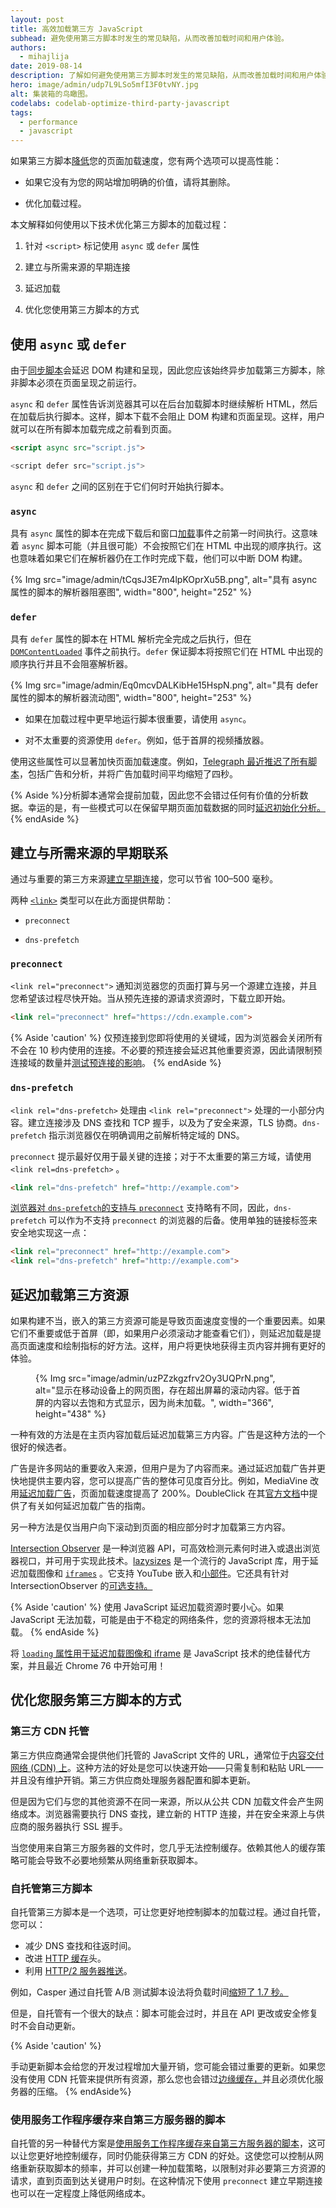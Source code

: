 ```yaml
---
layout: post
title: 高效加载第三方 JavaScript
subhead: 避免使用第三方脚本时发生的常见缺陷，从而改善加载时间和用户体验。
authors:
  - mihajlija
date: 2019-08-14
description: 了解如何避免使用第三方脚本时发生的常见缺陷，从而改善加载时间和用户体验。
hero: image/admin/udp7L9LSo5mfI3F0tvNY.jpg
alt: 集装箱的鸟瞰图。
codelabs: codelab-optimize-third-party-javascript
tags:
  - performance
  - javascript
---
```


如果第三方脚本[降低](/third-party-javascript/)您的页面加载速度，您有两个选项可以提高性能：

- 如果它没有为您的网站增加明确的价值，请将其删除。

- 优化加载过程。

本文解释如何使用以下技术优化第三方脚本的加载过程：

1. 针对 `<script>` 标记使用 `async` 或 `defer` 属性

2. 建立与所需来源的早期连接

3. 延迟加载

4. 优化您使用第三方脚本的方式

## 使用 `async` 或 `defer`

由于[同步脚本](/third-party-javascript/)会延迟 DOM 构建和呈现，因此您应该始终异步加载第三方脚本，除非脚本必须在页面呈现之前运行。

`async` 和 `defer` 属性告诉浏览器其可以在后台加载脚本时继续解析 HTML，然后在加载后执行脚本。这样，脚本下载不会阻止 DOM 构建和页面呈现。这样，用户就可以在所有脚本加载完成之前看到页面。

```html
<script async src="script.js">

<script defer src="script.js">
```

`async` 和 `defer` 之间的区别在于它们何时开始执行脚本。

### `async`

具有 `async` 属性的脚本在完成下载后和窗口[加载](https://developer.mozilla.org/docs/Web/Events/load)事件之前第一时间执行。这意味着 `async` 脚本可能（并且很可能）不会按照它们在 HTML 中出现的顺序执行。这也意味着如果它们在解析器仍在工作时完成下载，他们可以中断 DOM 构建。

{% Img src="image/admin/tCqsJ3E7m4lpKOprXu5B.png", alt="具有 async 属性的脚本的解析器阻塞图", width="800", height="252" %}

### `defer`

具有 `defer` 属性的脚本在 HTML 解析完全完成之后执行，但在 [`DOMContentLoaded`](https://developer.mozilla.org/docs/Web/Events/DOMContentLoaded) 事件之前执行。`defer` 保证脚本将按照它们在 HTML 中出现的顺序执行并且不会阻塞解析器。

{% Img src="image/admin/Eq0mcvDALKibHe15HspN.png", alt="具有 defer 属性的脚本的解析器流动图", width="800", height="253" %}

- 如果在加载过程中更早地运行脚本很重要，请使用 `async`。

- 对不太重要的资源使用 `defer`。例如，低于首屏的视频播放器。

使用这些属性可以显著加快页面加载速度。例如，[Telegraph 最近推迟了所有脚本](https://medium.com/p/a0a1000be5#4123)，包括广告和分析，并将广告加载时间平均缩短了四秒。

{% Aside %}分析脚本通常会提前加载，因此您不会错过任何有价值的分析数据。幸运的是，有一些模式可以在保留早期页面加载数据的同时[延迟初始化分析。](https://philipwalton.com/articles/the-google-analytics-setup-i-use-on-every-site-i-build/) {% endAside %}

## 建立与所需来源的早期联系

通过与重要的第三方来源[建立早期连接](/preconnect-and-dns-prefetch/)，您可以节省 100–500 毫秒。

两种 [`<link>`](https://developer.mozilla.org/docs/Web/HTML/Element/link) 类型可以在此方面提供帮助：

- `preconnect`

- `dns-prefetch`

### `preconnect`

`<link rel="preconnect">` 通知浏览器您的页面打算与另一个源建立连接，并且您希望该过程尽快开始。当从预先连接的源请求资源时，下载立即开始。

```html
<link rel="preconnect" href="https://cdn.example.com">
```

{% Aside 'caution' %} 仅预连接到您即将使用的关键域，因为浏览器会关闭所有不会在 10 秒内使用的连接。不必要的预连接会延迟其他重要资源，因此请限制预连接域的数量并[测试预连接的影响](https://andydavies.me/blog/2019/08/07/experimenting-with-link-rel-equals-preconnect-using-custom-script-injection-in-webpagetest/)。 {% endAside %}

### `dns-prefetch`

`<link rel="dns-prefetch>` 处理由 `<link rel="preconnect">` 处理的一小部分内容。建立连接涉及 DNS 查找和 TCP 握手，以及为了安全来源，TLS 协商。`dns-prefetch` 指示浏览器仅在明确调用之前解析特定域的 DNS。

`preconnect` 提示最好仅用于最关键的连接；对于不太重要的第三方域，请使用 `<link rel=dns-prefetch>` 。

```html
<link rel="dns-prefetch" href="http://example.com">
```

[浏览器对 `dns-prefetch`](https://caniuse.com/#search=dns-prefetch)[的支持与 `preconnect`](https://caniuse.com/#search=preconnect) 支持略有不同，因此，`dns-prefetch` 可以作为不支持 `preconnect` 的浏览器的后备。使用单独的链接标签来安全地实现这一点：

```html
<link rel="preconnect" href="http://example.com">
<link rel="dns-prefetch" href="http://example.com">
```

## 延迟加载第三方资源

如果构建不当，嵌入的第三方资源可能是导致页面速度变慢的一个重要因素。如果它们不重要或低于首屏（即，如果用户必须滚动才能查看它们），则延迟加载是提高页面速度和绘制指标的好方法。这样，用户将更快地获得主页内容并拥有更好的体验。

<figure data-float="left">{% Img src="image/admin/uzPZzkgzfrv2Oy3UQPrN.png", alt="显示在移动设备上的网页图，存在超出屏幕的滚动内容。低于首屏的内容以去饱和方式显示，因为尚未加载。", width="366", height="438" %}</figure>

一种有效的方法是在主页内容加载后延迟加载第三方内容。广告是这种方法的一个很好的候选者。

广告是许多网站的重要收入来源，但用户是为了内容而来。通过延迟加载广告并更快地提供主要内容，您可以提高广告的整体可见度百分比。例如，MediaVine 改用[延迟加载广告](https://www.mediavine.com/lazy-loading-ads-mediavine-ads-load-200-faster/)，页面加载速度提高了 200%。DoubleClick 在其[官方文档](https://support.google.com/dfp_premium/answer/4578089#lazyloading)中提供了有关如何延迟加载广告的指南。

另一种方法是仅当用户向下滚动到页面的相应部分时才加载第三方内容。

[Intersection Observer](https://developer.chrome.com/blog/intersectionobserver/) 是一种浏览器 API，可高效检测元素何时进入或退出浏览器视口，并可用于实现此技术。[lazysizes](/use-lazysizes-to-lazyload-images/) 是一个流行的 JavaScript 库，用于延迟加载图像和 [`iframes`](http://afarkas.github.io/lazysizes/#examples) 。它支持 YouTube 嵌入和[小部件](https://github.com/aFarkas/lazysizes/tree/gh-pages/plugins/unveilhooks)。它还具有针对 IntersectionObserver 的[可选支持。](https://github.com/aFarkas/lazysizes/blob/097a9878817dd17be3366633e555f3929a7eaaf1/src/lazysizes-intersection.js)

{% Aside 'caution' %} 使用 JavaScript 延迟加载资源时要小心。如果 JavaScript 无法加载，可能是由于不稳定的网络条件，您的资源将根本无法加载。 {% endAside %}

将 [`loading` 属性用于延迟加载图像和 iframe](/browser-level-image-lazy-loading/) 是 JavaScript 技术的绝佳替代方案，并且最近 Chrome 76 中开始可用！

## 优化您服务第三方脚本的方式

### 第三方 CDN 托管

第三方供应商通常会提供他们托管的 JavaScript 文件的 URL，通常位于[内容交付网络 (CDN) 上](https://en.wikipedia.org/wiki/Content_delivery_network)。这种方法的好处是您可以快速开始——只需复制和粘贴 URL——并且没有维护开销。第三方供应商处理服务器配置和脚本更新。

但是因为它们与您的其他资源不在同一来源，所以从公共 CDN 加载文件会产生网络成本。浏览器需要执行 DNS 查找，建立新的 HTTP 连接，并在安全来源上与供应商的服务器执行 SSL 握手。

当您使用来自第三方服务器的文件时，您几乎无法控制缓存。依赖其他人的缓存策略可能会导致不必要地频繁从网络重新获取脚本。

### 自托管第三方脚本

自托管第三方脚本是一个选项，可让您更好地控制脚本的加载过程。通过自托管，您可以：

- 减少 DNS 查找和往返时间。
- 改进 [HTTP 缓存](https://developers.google.com/web/fundamentals/performance/optimizing-content-efficiency/http-caching)头。
- 利用 [HTTP/2 服务器推送](/performance-http2/)。

例如，Casper 通过自托管 A/B 测试脚本设法将负载时间[缩短了 1.7 秒。](https://medium.com/caspertechteam/we-shaved-1-7-seconds-off-casper-com-by-self-hosting-optimizely-2704bcbff8ec)

但是，自托管有一个很大的缺点：脚本可能会过时，并且在 API 更改或安全修复时不会自动更新。

{% Aside 'caution' %}

手动更新脚本会给您的开发过程增加大量开销，您可能会错过重要的更新。如果您没有使用 CDN 托管来提供所有资源，那么您也会错过[边缘缓存，](https://www.cloudflare.com/learning/cdn/glossary/edge-server/)并且必须优化服务器的压缩。 {% endAside%}

### 使用服务工作程序缓存来自第三方服务器的脚本

自托管的另一种替代方案是[使用服务工作程序缓存来自第三方服务器的脚本](https://developer.chrome.com/docs/workbox/caching-resources-during-runtime/#cross-origin-considerations)，这可以让您更好地控制缓存，同时仍能获得第三方 CDN 的好处。这使您可以控制从网络重新获取脚本的频率，并可以创建一种加载策略，以限制对非必要第三方资源的请求，直到页面到达关键用户时刻。在这种情况下使用 `preconnect` 建立早期连接也可以在一定程度上降低网络成本。
